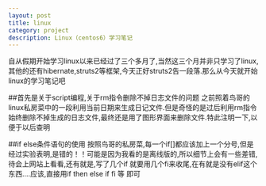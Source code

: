 ```yaml
---
layout: post
title: linux
category: project
description: Linux（centos6）学习笔记
---
```



<p4>自从假期开始学习linux以来已经过了三个多月了,当然这三个月并非只学习了linux,其他的还有hibernate,struts2等框架,今天正好struts2告一段落.那么从今天就开始linux的学习笔记吧</p4>


##首先是关于script编程,关于rm指令删除不掉日志文件的问题
之前照着鸟哥的linux私房菜中的一段利用当前日期来生成日记文件.但是奇怪的是过后利用rm指令始终删除不掉生成的日志文件,最终还是用了图形界面来删除文件.特此注明一下,以便于以后查明

##if else条件语句的使用
按照鸟哥的私房菜,每一个if[]都应该加上一个分号,但是经过实验表明,是错的！！可能是因为我看的是离线版的,所以细节上会有一些差错,待会上网站上看看,还有就是,写了几个if
就要用几个fi来收尾,在有就是没有elif这个东西....应该,直接用if then else if fi 等  即可